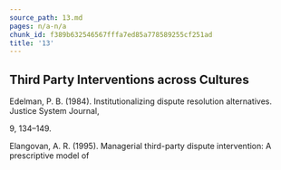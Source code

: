 ```yaml
---
source_path: 13.md
pages: n/a-n/a
chunk_id: f389b632546567fffa7ed85a778589255cf251ad
title: '13'
---
```

## Third Party Interventions across Cultures

Edelman, P. B. (1984). Institutionalizing dispute resolution alternatives. Justice System Journal,

9, 134–149.

Elangovan, A. R. (1995). Managerial third-party dispute intervention: A prescriptive model of
